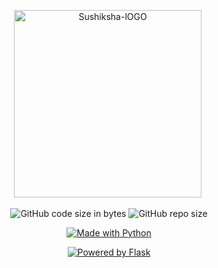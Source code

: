 <p align="center"> 
    <img src="https://vkssfalumni.com/wp-content/uploads/2016/11/sushikshalogo-300x300.png" alt="Sushiksha-lOGO" border="0" width=300 height=300/>&nbsp; </a>
</p>
    
<p class="text-center mb-3" align="center">
   <a><img alt="GitHub code size in bytes" src="https://img.shields.io/github/languages/code-size/PrathvirajPrabhu/my-ocr?style=for-the-badge"></a>
   <a><img alt="GitHub repo size" src="https://img.shields.io/github/repo-size/PrathvirajPrabhu/my-ocr?color=F89600&label=Repository%20Size&style=for-the-badge"</a></p>
    
<p class="text-center mb-3" align="center">
   <a href="https://ocr-converter.herokuapp.com/"><img src="https://forthebadge.com/images/badges/made-with-python.svg" border="0" title="Made with Python" /></a></p>
   
<p class="text-center mb-3" align="center">
<a href="http://www.djangoproject.com/"><img src="https://encrypted-tbn0.gstatic.com/images?q=tbn:ANd9GcR-5RjHdSpBKGAmXORV59aZ9jdiNaqBhPEEX_8tSfPVrMzqv61M5hUPupv3WTVqt6LqEh8&usqp=CAU" border="0" alt="Powered by Flask" title="Powered by Flask" /></a>
</p>
   
   
